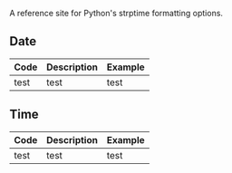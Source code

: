 A reference site for Python's strptime formatting options.

## Date

| Code | Description | Example |
|:-----|:------------|:--------|
| test | test        | test    |

## Time

| Code | Description | Example |
|:-----|:------------|:--------|
| test | test        | test    |
